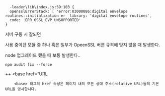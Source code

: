 
```shell
  -loader\lib\index.js:59:103 {
  opensslErrorStack: [ 'error:03000086:digital envelope routines::initialization er  library: 'digital envelope routines',
  code: 'ERR_OSSL_EVP_UNSUPPORTED'
}
```

서버 구동 시 잘되던

사용 중이던 모듈 중 하나 혹은 일부가 OpeenSSL 버젼 규격에 맞지 않을 때 발생한다. 

node 업그레이드 했을 때 보통 발생한다..

```shell
npm audit fix --force
```

++ <base href=“URL

		<base> 태그의 href 속성은 페이지 내의 모든 상대 주소(relative URL)들의 기본 URL을 명시합니다.
<base href=“URL”>